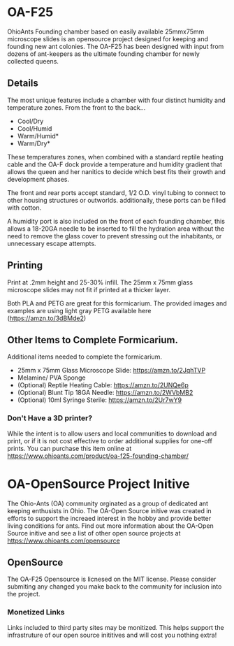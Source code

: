 # OA-F25
OhioAnts Founding chamber based on easily available 25mmx75mm microscope slides is an opensource project designed for keeping and founding new ant colonies. The OA-F25 has been designed with input from dozens of ant-keepers as the ultimate founding chamber for newly collected queens. 

## Details
The most unique features include a chamber with four distinct humidity and temperature zones. From the front to the back…

- Cool/Dry
- Cool/Humid
- Warm/Humid*
- Warm/Dry*

These temperatures zones, when combined with a standard reptile heating cable and the OA-F dock provide a temperature and humidity gradient that allows the queen and her nanitics to decide which best fits their growth and development phases.

The front and rear ports accept standard, 1/2 O.D. vinyl tubing to connect to other housing structures or outworlds. additionally, these ports can be filled with cotton.

A humidity port is also included on the front of each founding chamber, this allows a 18-20GA needle to be inserted to fill the hydration area without the need to remove the glass cover to prevent stressing out the inhabitants, or unnecessary escape attempts.

## Printing
Print at .2mm height and 25-30% infill. The 25mm x 75mm glass microscope slides may not fit if printed at a thicker layer.

Both PLA and PETG are great for this formicarium. The provided images and examples are using light gray PETG available here (https://amzn.to/3dBMde2)

## Other Items to Complete Formicarium.
Additional items needed to complete the formicarium.

- 25mm x 75mm Glass Microscope Slide: https://amzn.to/2JqhTVP
- Melamine/ PVA  Sponge
- (Optional) Reptile Heating Cable: https://amzn.to/2UNQe6p
- (Optional) Blunt Tip 18GA Needle: https://amzn.to/2WVbMB2
- (Optional) 10ml Syringe Sterile: https://amzn.to/2Ur7wY9


### Don't Have a 3D printer?
While the intent is to allow users and local communities to download and print, or if it is not cost effective to order additional supplies for one-off prints. You can purchase this item online at https://www.ohioants.com/product/oa-f25-founding-chamber/


# OA-OpenSource Project Initive
The Ohio-Ants (OA) community orginated as a group of dedicated ant keeping enthusists in Ohio. The OA-Open Source initive was created in efforts to support the increaed interest in the hobby and provide better living conditions for ants. Find out more information about the OA-Open Source initive and see a list of other open source projects at https://www.ohioants.com/opensource

## OpenSource
The OA-F25 Opensource is licnesed on the MIT license. Please consider submiting any changed you make back to the community for inclusion into the project.

### Monetized Links
Links included to third party sites may be monitized. This helps support the infrastruture of our open source inititives and will cost you nothing extra!

